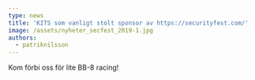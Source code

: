 ```yaml
---
type: news
title: 'KITS som vanligt stolt sponsor av https://securityfest.com/'
image: /assets/nyheter_secfest_2019-1.jpg
authors:
  - patriknilsson
---
```

Kom förbi oss för lite BB-8 racing!
